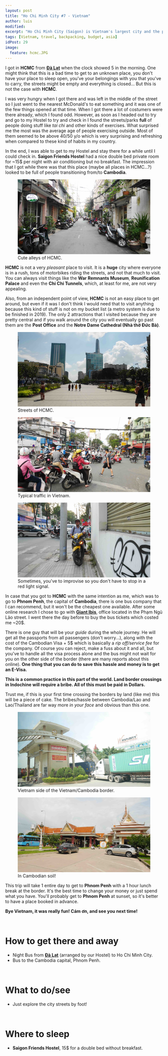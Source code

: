 ```yaml
---
layout: post
title: "Ho Chi Minh City #7 - Vietnam"
author: luis
modified:
excerpt: "Ho Chi Minh City (Saigon) is Vietnam's largest city and the previous capital during French rule. It is a city of commerce and culture that has driven the country forward with its pulsating energy and skyscrapers."
tags: [Vietnam, travel, backpacking, budget, asia]
idPost: 29
image:
  feature: hcmc.JPG
---
```


I got in <b>HCMC</b> from <b><a href="{{site.url}}/Dalat" target="_blank">Đà Lạt</a></b> when the clock showed 5 in the morning. One might think that this is a bad time to get to an unknown place, you don't have your place to sleep open, you've your belongings with you that you've to carry, the streets might be empty and everything is closed... But this is not the case with <b>HCMC</b>.

I was very hungry when I got there and was left in the middle of the street so I just went to the nearest McDonald's to eat something and it was one of the few things opened at that time. When I got there a lot of costumers were there already, which I found odd. However, as soon as I headed out to try and go to my Hostel to try and check in I found the streets/parks <b>full</b> of people doing stuff like <i>tai chi</i> and other kinds of exercises. What surprised me the most was the average age of people exercising outside. Most of them seemed to be above 40/50 y/o which is very surprising and refreshing when compared to these kind of habits in my country.

In the end, I was able to get to my Hostel and stay there for a while until I could check in. <b>Saigon Friends Hostel</b> had a nice double bed private room for ~15$ per night with air conditioning but no breakfast. The impression that I got while there was that this place (maybe all places in HCMC...?) looked to be full of people transitioning from/to <b>Cambodia</b>.

<figure>
	<a href="../images/vietnam/hcmc/hcmc1.JPG"><img src="../images/vietnam/hcmc/hcmc1.JPG"></a>
	<figcaption>Cute alleys of HCMC.</figcaption>
</figure>

<b>HCMC</b> is not a very <i>pleasant</i> place to visit. It is a <b>huge</b> city where everyone is in a rush, tons of motorbikes riding the streets, and not that much to visit. You can always visit things like the <b>War Remnants Museum</b>, <b>Reunification Palace</b> and even the <b>Chi Chi Tunnels</b>, which, at least for me, are not very appealing.

Also, from an independent point of view, <b>HCMC</b> is not an easy place to get around, but even if it was I don't think I would need that to visit anything because this kind of stuff is not on my bucket list (a metro system is due to be finished in 2019). The only 2 attractions that I visited because they are pretty central and if you walk around the city you will eventually go past them are the <b>Post Office</b> and the <b>Notre Dame Cathedral (Nhà thờ Đức Bà)</b>.

<figure>
	<a href="../images/vietnam/hcmc/hcmc2.JPG"><img src="../images/vietnam/hcmc/hcmc2.JPG"></a>
	<figcaption>Streets of HCMC.</figcaption>
</figure>

<figure>
	<a href="../images/vietnam/hcmc/hcmc3.JPG"><img src="../images/vietnam/hcmc/hcmc3.JPG"></a>
	<figcaption>Typical traffic in Vietnam.</figcaption>
</figure>

<figure>
	<a href="../images/vietnam/hcmc/hcmc4.JPG"><img src="../images/vietnam/hcmc/hcmc4.JPG"></a>
	<figcaption>Sometimes, you've to improvise so you don't have to stop in a red light signal.</figcaption>
</figure>

In case that you got to <b>HCMC</b> with the same intention as me, which was to go to <b>Phnom Penh</b>, the capital of <b>Cambodia</b>, there is one bus company that I can recommend, but it won't be the cheapest one available. After some online research I chose to go with <b><a href="http://giantibis.com/" target="_blank">Giant Ibis</a></b>, office located in the Phạm Ngũ Lão street. I went there the day before to buy the bus tickets which costed me ~20$.

There is one guy that will be your <i>guide</i> during the whole journey. He will get all the passports from all passengers (don't worry...), along with the cost of the Cambodian Visa + 5$ which is basically a <i>rip off/service fee</i> for the company. Of course you can reject, make a fuss about it and all, but you've to handle all the visa process alone and the bus might not wait for you on the other side of the border (there are many reports about this online). <b>One thing that you can do to save this hassle and money is to get an E-Visa.</b>

<b><highlight><middle>This is a common practice in this part of the world. Land border crossings in Indochine will require a bribe. All of this must be paid in Dollars.</middle></highlight></b>

Trust me, if this is your first time crossing the borders by land (like me) this will be a piece of cake. The bribes/hassle between Cambodia/Lao and Lao/Thailand are far way more <i>in your face</i> and obvious than this one.

<figure>
	<a href="../images/vietnam/hcmc/hcmc5.JPG"><img src="../images/vietnam/hcmc/hcmc5.JPG"></a>
	<figcaption>Vietnam side of the Vietnam/Cambodia border.</figcaption>
</figure>

<figure>
	<a href="../images/vietnam/hcmc/hcmc6.JPG"><img src="../images/vietnam/hcmc/hcmc6.JPG"></a>
	<figcaption>In Cambodian soil!</figcaption>
</figure>

This trip will take 1 entire day to get to <b>Phnom Penh</b> with a 1 hour lunch break at the border. It's the best time to change your money or just spend what you have. You'll probably get to <b>Phnom Penh</b> at sunset, so it's better to have a place booked in advance.

<b><highlight><middle>Bye Vietnam, it was really fun! Cám ơn, and see you next time!</middle></highlight></b>

<br>
<h1>How to get there and away</h1>
<ul>
<li>Night Bus from <b><a href="{{site.url}}/Dalat" target="_blank">Đà Lạt</a></b> (arranged by our Hostel) to Ho Chi Minh City.</li>
<li>Bus to the Cambodia capital, Phnom Penh.</li>
</ul>

<br>
<h1>What to do/see</h1>
<ul>
<li>Just explore the city streets by foot!</li>
</ul>

<br>
<h1>Where to sleep</h1>
<ul>
<li><b>Saigon Friends Hostel</b>, 15$ for a double bed without breakfast.</li>
</ul>